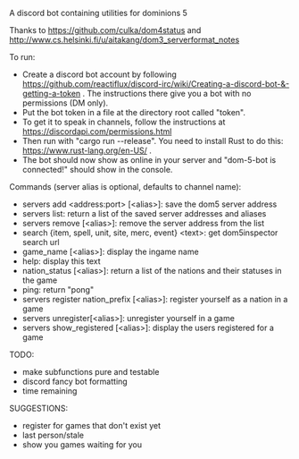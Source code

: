 A discord bot containing utilities for dominions 5

Thanks to https://github.com/culka/dom4status and http://www.cs.helsinki.fi/u/aitakang/dom3_serverformat_notes

To run:
* Create a discord bot account by following https://github.com/reactiflux/discord-irc/wiki/Creating-a-discord-bot-&-getting-a-token . The instructions there give you a bot with no permissions (DM only).
* Put the bot token in a file at the directory root called "token".
* To get it to speak in channels, follow the instructions at https://discordapi.com/permissions.html
* Then run with "cargo run --release". You need to install Rust to do this: https://www.rust-lang.org/en-US/ .
* The bot should now show as online in your server and "dom-5-bot is connected!" should show in the console.

Commands (server alias is optional, defaults to channel name): 
* servers add \<address:port\> \[\<alias\>\]: save the dom5 server address
* servers list: return a list of the saved server addresses and aliases
* servers remove \[\<alias\>\]: remove the server address from the list
* search {item, spell, unit, site, merc, event} \<text\>: get dom5inspector search url
* game_name \[\<alias\>\]: display the ingame name
* help: display this text
* nation_status \[\<alias\>\]: return a list of the nations and their statuses in the game
* ping: return \"pong\"
* servers register nation_prefix \[\<alias\>\]: register yourself as a nation in a game
* servers unregister\[\<alias\>\]: unregister yourself in a game
* servers show_registered \[\<alias\>\]: display the users registered for a game

TODO:
* make subfunctions pure and testable
* discord fancy bot formatting
* time remaining

SUGGESTIONS:
* register for games that don't exist yet
* last person/stale
* show you games waiting for you
